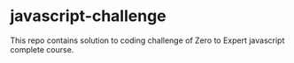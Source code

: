 # javascript-challenge

This repo contains solution to coding challenge of Zero to Expert javascript complete course.
